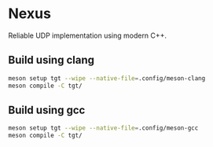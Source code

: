 # Nexus

Reliable UDP implementation using modern C++.

## Build using clang

```sh
meson setup tgt --wipe --native-file=.config/meson-clang
meson compile -C tgt/
```


## Build using gcc

```sh
meson setup tgt --wipe --native-file=.config/meson-gcc
meson compile -C tgt/
```